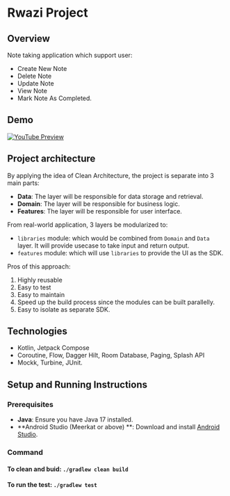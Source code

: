 # Rwazi Project

## Overview
Note taking application which support user: 
- Create New Note
- Delete Note
- Update Note
- View Note
- Mark Note As Completed.

## Demo
[![YouTube Preview](https://img.youtube.com/vi/5l5lOFzVOsY/0.jpg)](https://youtu.be/5l5lOFzVOsY?si=8jGf7fnhfgBRrLwl)

## Project architecture
By applying the idea of Clean Architecture, the project is separate into 3 main parts:

- **Data**: The layer will be responsible for data storage and retrieval.
- **Domain**: The layer will be responsible for business logic.
- **Features**: The layer will be responsible for user interface.

From real-world application, 3 layers be modularized to:
- `libraries` module: which would be combined from `Domain` and `Data` layer. It will provide usecase to take input and return output.
- `features` module: which will use `libraries` to provide the UI as the SDK.

Pros of this approach:
1. Highly reusable
2. Easy to test
3. Easy to maintain
4. Speed up the build process since the modules can be built parallelly.
5. Easy to isolate as separate SDK.

## Technologies
- Kotlin, Jetpack Compose
- Coroutine, Flow, Dagger Hilt, Room Database, Paging, Splash API
- Mockk, Turbine, JUnit.

## Setup and Running Instructions

### Prerequisites
- **Java**: Ensure you have Java 17 installed.
- **Android Studio (Meerkat or above) **: Download and install [Android Studio](https://developer.android.com/studio).

### Command
#### To clean and buid: `./gradlew clean build`
#### To run the test: `./gradlew test`
